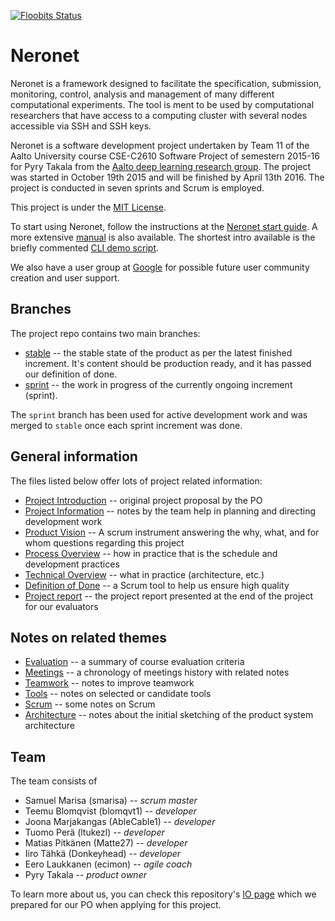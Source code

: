 [![Floobits Status](https://floobits.com/smarisa/neronet.svg)](https://floobits.com/smarisa/neronet/redirect)

# Neronet

Neronet is a framework designed to facilitate the specification, submission,
monitoring, control, analysis and management of many different computational
experiments. The tool is ment to be used by computational researchers that
have access to a computing cluster with several nodes accessible via SSH and
SSH keys.

Neronet is a software development project undertaken by Team 11 of the Aalto
University course CSE-C2610 Software Project of semestern 2015-16 for Pyry
Takala from the
[Aalto deep learning research group](http://research.ics.aalto.fi/bayes/).
The project was started in October 19th 2015 and will be finished by April
13th 2016. The project is conducted in seven sprints and Scrum is employed.

This project is under the [MIT License](./LICENSE).

To start using Neronet, follow the instructions at the
[Neronet start guide](./doc/start_guide.rst). A more extensive
[manual](./doc/user_manual.rst) is also available. The shortest intro
available is the briefly commented [CLI demo script](./doc/demo/script.sh).

We also have a user group at
[Google](https://groups.google.com/forum/#!forum/neronet-users) for possible
future user community creation and user support.

## Branches

The project repo contains two main branches:

- [stable](https://github.com/smarisa/neronet/tree/sprint) -- the stable state
  of the product as per the latest finished increment. It's content should be
  production ready, and it has passed our definition of done.
- [sprint](https://github.com/smarisa/neronet/tree/sprint) -- the work
  in progress of the currently ongoing increment (sprint).

The `sprint` branch has been used for active development work and was merged
to `stable` once each sprint increment was done.

## General information

The files listed below offer lots of project related information:

- [Project Introduction](./doc/project_introduction.pdf) -- original project
  proposal by the PO
- [Project Information](./doc/project_information.md) -- notes by the team
  help in planning and directing development work
- [Product Vision](./doc/product_vision.pdf) -- A scrum instrument answering
  the why, what, and for whom questions regarding this project
- [Process Overview](./doc/process_overview.pdf) -- how in practice that is
  the schedule and development practices
- [Technical Overview](./doc/technical_overview.pdf) -- what in practice
  (architecture, etc.)
- [Definition of Done](./doc/definition_of_done.pdf) -- a Scrum tool to help
  us ensure high quality
- [Project report](./doc/project_report.pdf) -- the project report presented
  at the end of the project for our evaluators

## Notes on related themes

- [Evaluation](./doc/notes_on_evaluation.md) -- a summary of course evaluation
  criteria
- [Meetings](./doc/notes_on_meetings.md) -- a chronology of meetings history
  with related notes
- [Teamwork](./doc/notes_on_teamwork.md) -- notes to improve teamwork
- [Tools](./doc/notes_on_tools.md) -- notes on selected or candidate tools
- [Scrum](./doc/notes_on_scrum.md) -- some notes on Scrum
- [Architecture](./doc/notes_on_architecture.md) -- notes about the initial
  sketching of the product system architecture

## Team

The team consists of

- Samuel Marisa (smarisa) -- *scrum master*
- Teemu	Blomqvist (blomqvt1) -- *developer*
- Joona Marjakangas (AbleCable1) -- *developer*
- Tuomo Perä (ltukezl) -- *developer*
- Matias Pitkänen (Matte27) -- *developer*
- Iiro Tähkä (Donkeyhead) -- *developer*
- Eero Laukkanen (ecimon) -- *agile coach*
- Pyry Takala -- *product owner*

To learn more about us, you can check this repository's
[IO page](http://smarisa.github.io/neronet) which we prepared for our PO when
applying for this project.